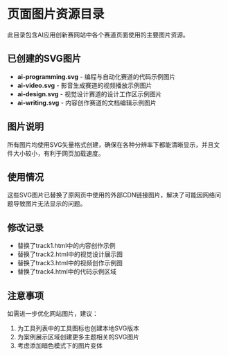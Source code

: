 # 页面图片资源目录

此目录包含AI应用创新赛网站中各个赛道页面使用的主要图片资源。

## 已创建的SVG图片

- **ai-programming.svg** - 编程与自动化赛道的代码示例图片
- **ai-video.svg** - 影音生成赛道的视频播放示例图片
- **ai-design.svg** - 视觉设计赛道的设计工作区示例图片
- **ai-writing.svg** - 内容创作赛道的文档编辑示例图片

## 图片说明

所有图片均使用SVG矢量格式创建，确保在各种分辨率下都能清晰显示，并且文件大小较小，有利于网页加载速度。

## 使用情况

这些SVG图片已替换了原网页中使用的外部CDN链接图片，解决了可能因网络问题导致图片无法显示的问题。

## 修改记录

- 替换了track1.html中的内容创作示例
- 替换了track2.html中的视觉设计展示图
- 替换了track3.html中的视频创作示例图
- 替换了track4.html中的代码示例区域

## 注意事项

如需进一步优化网站图片，建议：

1. 为工具列表中的工具图标也创建本地SVG版本
2. 为案例展示区域创建更多主题相关的SVG图片
3. 考虑添加暗色模式下的图片变体